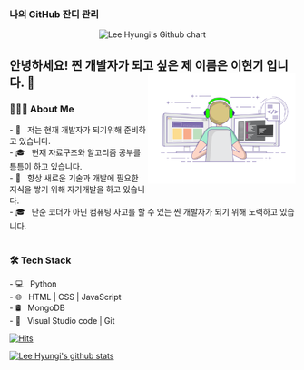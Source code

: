 <h3>나의 GitHub 잔디 관리 </h3>
<p align="center">
<img src="http://ghchart.rshah.org/LeeHyungi0622" alt="Lee Hyungi's Github chart">
</p>

<h2> 안녕하세요! 찐 개발자가 되고 싶은 제 이름은 이현기 입니다. 👋
 <img align="right" alt="GIF" src="https://raw.githubusercontent.com/devSouvik/devSouvik/master/gif3.gif" width="260"/>

 <h3> 👨🏻‍💻 About Me </h3>
- 🔭 &nbsp; 저는 현재 개발자가 되기위해 준비하고 있습니다.</br>
- 🎓 &nbsp; 현재 자료구조와 알고리즘 공부를 틈틈이 하고 있습니다.</br>
- 🤔 &nbsp; 항상 새로운 기술과 개발에 필요한 지식을 쌓기 위해 자기개발을 하고 있습니다.</br>
- 🎓 &nbsp; 단순 코더가 아닌 컴퓨팅 사고를 할 수 있는 찐 개발자가 되기 위해 노력하고 있습니다. </br>
</br>
<h3>🛠 Tech Stack</h3>
- 💻 &nbsp; Python </br>  
- 🌐 &nbsp; HTML | CSS | JavaScript </br>
- 🛢 &nbsp; MongoDB </br>
- 🔧 &nbsp; Visual Studio code | Git</br>

[![Hits](https://hits.seeyoufarm.com/api/count/incr/badge.svg?url=https%3A%2F%2Fgithub.com%2FLeeHyungi0622&count_bg=%2379C83D&title_bg=%23555555&icon=&icon_color=%23E7E7E7&title=hits&edge_flat=false)](https://hits.seeyoufarm.com)

[![Lee Hyungi's github stats](https://github-readme-stats.vercel.app/api?username=LeeHyungi0622&show_icons=true&theme=gruvbox)](https://github.com/MikeHyungiLee/github-readme-stats)

</br>

